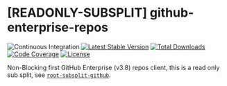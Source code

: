 # [READONLY-SUBSPLIT] github-enterprise-repos


![Continuous Integration](https://github.com/php-api-clients/github-enterprise-repos/workflows/Continuous%20Integration/badge.svg)
[![Latest Stable Version](https://poser.pugx.org/api-clients/github-enterprise-repos/v/stable.png)](https://packagist.org/packages/api-clients/github-enterprise-repos)
[![Total Downloads](https://poser.pugx.org/api-clients/github-enterprise-repos/downloads.png)](https://packagist.org/packages/api-clients/github-enterprise-repos)
[![Code Coverage](https://scrutinizer-ci.com/g/php-api-clients/github-enterprise-repos/badges/coverage.png?b==)](https://scrutinizer-ci.com/g/php-api-clients/github-enterprise-repos/?branch=)
[![License](https://poser.pugx.org/api-clients/github-enterprise-repos/license.png)](https://packagist.org/packages/api-clients/github-enterprise-repos)

Non-Blocking first GitHub Enterprise (v3.8) repos client, this is a read only sub split, see [`root-subsplit-github`](https://github.com/php-api-clients/root-subsplit-github).
